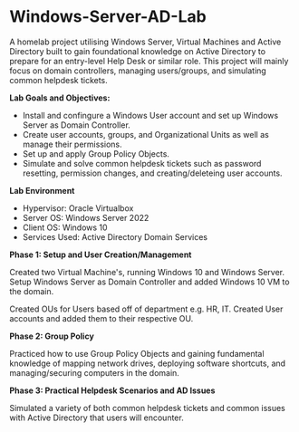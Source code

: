 # Windows-Server-AD-Lab
A homelab project utilising Windows Server, Virtual Machines and Active Directory built to gain foundational knowledge on Active Directory to prepare for an entry-level Help Desk or similar role. This project will mainly focus on domain controllers, managing users/groups, and simulating common helpdesk tickets.  

**Lab Goals and Objectives:**

* Install and confingure a Windows User account and set up Windows Server as Domain Controller.
* Create user accounts, groups, and Organizational Units as well as manage their permissions.
* Set up and apply Group Policy Objects.
* Simulate and solve common helpdesk tickets such as password resetting, permission changes, and creating/deleteing user accounts.

**Lab Environment**

* Hypervisor: Oracle Virtualbox
* Server OS: Windows Server 2022
* Client OS: Windows 10
* Services Used: Active Directory Domain Services

**Phase 1: Setup and User Creation/Management** 

Created two Virtual Machine's, running Windows 10 and Windows Server. Setup Windows Server as Domain Controller and added Windows 10 VM to the domain. 


Created OUs for Users based off of department e.g. HR, IT. Created User accounts and added them to their respective OU. 


**Phase 2: Group Policy**

Practiced how to use Group Policy Objects and gaining fundamental knowledge of mapping network drives, deploying software shortcuts, and managing/securing computers in the domain. 

**Phase 3: Practical Helpdesk Scenarios and AD Issues**  

Simulated a variety of both common helpdesk tickets and common issues with Active Directory that users will encounter. 
